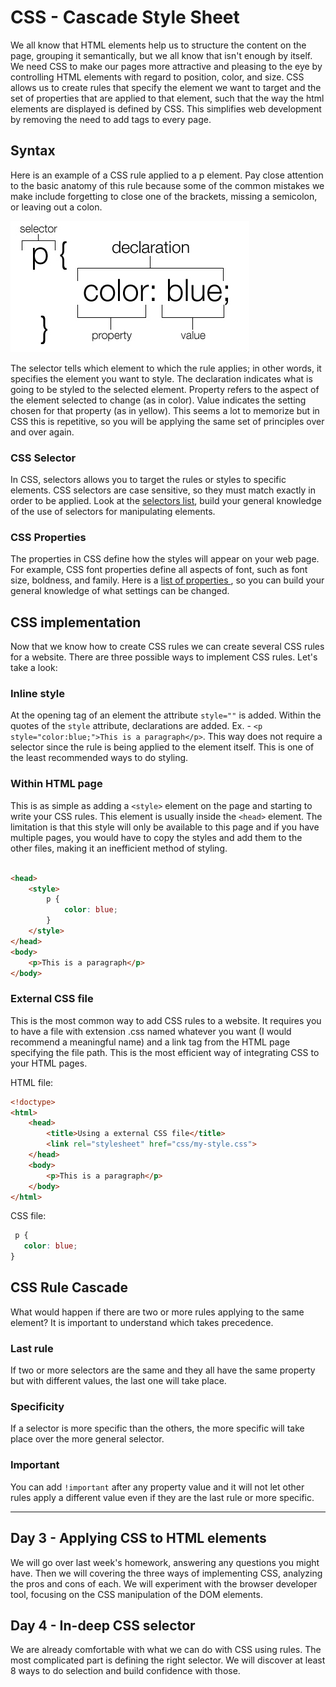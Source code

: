# CSS - Cascade Style Sheet

We all know that HTML elements help us to structure the content on the page, grouping it semantically, but we all know that isn't enough by itself. We need CSS to make our pages more attractive and pleasing to the eye by controlling HTML elements with regard to position, color, and size. CSS allows us to create rules that specify the element we want to target and the set of properties that are applied to that element, such that the way the html elements are displayed is defined by CSS. This simplifies web development by removing the need to add tags to every page. 

## Syntax

Here is an example of a CSS rule applied to a p element. Pay close attention to the basic anatomy of this rule because some of the common mistakes we make include forgetting to close one of the brackets, missing a semicolon, or leaving out a colon.

![CSS rule anatomy](/images/css-rule.jpg)

The selector tells which element to which the rule applies; in other words, it specifies the element you want to style. The declaration indicates what is going to be styled to the selected element. Property refers to the aspect of the element selected to change (as in color). Value indicates the setting chosen for that property (as in yellow). This seems a lot to memorize but in CSS this is repetitive, so you will be applying the same set of principles over and over again.

### CSS Selector

In CSS, selectors allows you to target the rules or styles to specific elements. CSS selectors are case sensitive, so they must match exactly in order to be applied. Look at the [selectors list](http://www.w3schools.com/cssref/css_selectors.asp), build your general knowledge of the use of selectors for manipulating elements.

### CSS Properties

The properties in CSS define how the styles will appear on your web page. For example, CSS font properties define all aspects of font, such as font size, boldness, and family. Here is a [list of properties ](http://www.w3schools.com/cssref/default.asp), so you can build your general knowledge of what settings can be changed.

## CSS implementation

Now that we know how to create CSS rules we can create several CSS rules for a website. There are three possible ways to implement CSS rules. Let's take a look:

### Inline style

At the opening tag of an element the attribute `style=""` is added. Within the quotes of the `style` attribute, declarations are added. Ex. - `<p style="color:blue;">This is a paragraph</p>`. This way does not require a selector since the rule is being applied to the element itself. This is one of the least recommended ways to do styling. 

### Within HTML page

This is as simple as adding a `<style>` element on the page and starting to write your CSS rules. This element is usually inside the `<head>` element. The limitation is that this style will only be available to this page and if you have multiple pages, you would have to copy the styles and add them to the other files, making it an inefficient method of styling.

```html

<head>
    <style>
        p {
            color: blue;
        }
    </style>
</head>
<body>
    <p>This is a paragraph</p>
</body>

```

### External CSS file

This is the most common way to add CSS rules to a website. It requires you to have a file with extension .css named whatever you want (I would recommend a meaningful name) and a link tag from the HTML page specifying the file path. This is the most efficient way of integrating CSS to your HTML pages.

HTML file:
```html
<!doctype>
<html>
    <head>
        <title>Using a external CSS file</title>
        <link rel="stylesheet" href="css/my-style.css">
    </head>
    <body>
        <p>This is a paragraph</p>
    </body>
</html>
```

CSS file:
```css
 p {
   color: blue;
}
```

## CSS Rule Cascade

What would happen if there are two or more rules applying to the same element? It is important to understand which takes precedence.

### Last rule

If two or more selectors are the same and they all have the same property but with different values, the last one will take place.

### Specificity 

If a selector is more specific than the others, the more specific will take place over the more general selector.

### Important

You can add `!important` after any property value and it will not let other rules apply a different value even if they are the last rule or more specific.

<hr>

## Day 3 - Applying CSS to HTML elements

We will go over last week's homework, answering any questions you might have. Then we will covering the three ways of implementing CSS, analyzing the pros and cons of each.  We will experiment with the browser developer tool, focusing on the CSS manipulation of the DOM elements.

## Day 4 - In-deep CSS selector

We are already comfortable with what we can do with CSS using rules. The most complicated part is defining the right selector. We will discover at least 8 ways to do selection and build confidence with those.
